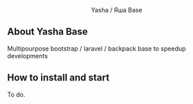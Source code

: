 <p align="center">
Yasha / Яша Base
</p>

## About Yasha Base

Multipourpose bootstrap / laravel / backpack base to speedup developments

## How to install and start

To do.
